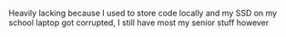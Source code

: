 Heavily lacking because I used to store code locally and my SSD on my school laptop got corrupted, I still have most my senior stuff however
